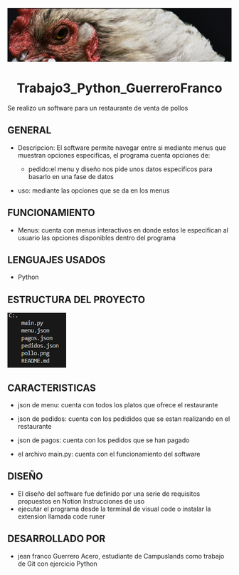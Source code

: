 ![alt text](pollo.png)
<center>

# Trabajo3_Python_GuerreroFranco
</center>

Se realizo un software para un restaurante de venta de pollos

## GENERAL

- Descripcion: El software permite navegar entre si mediante menus que muestran opciones especificas, el programa cuenta opciones de:

    - pedido:el menu y diseño nos pide unos datos especificos para basarlo en una fase de datos

- uso: mediante las opciones que se da en los menus

## FUNCIONAMIENTO

- Menus: cuenta con menus interactivos en donde estos le especifican al usuario las opciones disponibles dentro del programa

## LENGUAJES USADOS

- Python

## ESTRUCTURA DEL PROYECTO

![alt text](estructura.png)

## CARACTERISTICAS

- json de menu: cuenta con todos los platos que ofrece el restaurante

- json de pedidos: cuenta con los pedididos que se estan realizando en el restaurante

- json de pagos: cuenta con los pedidos que se han pagado

- el archivo main.py: cuenta con el funcionamiento del software

## DISEÑO

- El diseño del software fue definido por una serie de requisitos propuestos en Notion Instrucciones de uso
- ejecutar el programa desde la terminal de visual code o instalar la extension llamada code runer

## DESARROLLADO POR
- jean franco Guerrero Acero, estudiante de Campuslands como trabajo de Git con ejercicio Python 